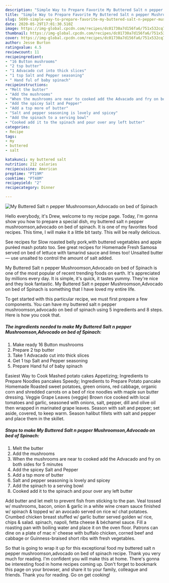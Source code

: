 ```yaml
---
description: "Simple Way to Prepare Favorite My Buttered Salt n pepper Mushroomson,Advocado on bed of Spinach"
title: "Simple Way to Prepare Favorite My Buttered Salt n pepper Mushroomson,Advocado on bed of Spinach"
slug: 5699-simple-way-to-prepare-favorite-my-buttered-salt-n-pepper-mushroomson-advocado-on-bed-of-spinach
date: 2020-05-29T17:01:30.510Z
image: https://img-global.cpcdn.com/recipes/dc01730a7d156fa6/751x532cq70/my-buttered-salt-n-pepper-mushroomsonadvocado-on-bed-of-spinach-recipe-main-photo.jpg
thumbnail: https://img-global.cpcdn.com/recipes/dc01730a7d156fa6/751x532cq70/my-buttered-salt-n-pepper-mushroomsonadvocado-on-bed-of-spinach-recipe-main-photo.jpg
cover: https://img-global.cpcdn.com/recipes/dc01730a7d156fa6/751x532cq70/my-buttered-salt-n-pepper-mushroomsonadvocado-on-bed-of-spinach-recipe-main-photo.jpg
author: Jesse Burton
ratingvalue: 4.5
reviewcount: 11
recipeingredient:
- "16 Button mushrooms"
- "2 tsp butter"
- "1 Advacado cut into thick slices"
- "1 tsp Salt and Pepper seasoning"
- " Hand ful of baby spinach"
recipeinstructions:
- "Melt the butter"
- "Add the mushrooms"
- "When the mushrooms are near to cooked add the Advacado and fry on both sides for 5 minutes"
- "Add the spicey Salt and Pepper"
- "Add a tsp more of butter"
- "Salt and pepper seasoning is lovely and spicey"
- "Add the spinach to a serving bowl"
- "Cooked add it to the spinach and pour over any left butter"
categories:
- Recipe
tags:
- my
- buttered
- salt

katakunci: my buttered salt 
nutrition: 212 calories
recipecuisine: American
preptime: "PT19M"
cooktime: "PT48M"
recipeyield: "2"
recipecategory: Dinner

---
```



![My Buttered Salt n pepper Mushroomson,Advocado on bed of Spinach](https://img-global.cpcdn.com/recipes/dc01730a7d156fa6/751x532cq70/my-buttered-salt-n-pepper-mushroomsonadvocado-on-bed-of-spinach-recipe-main-photo.jpg)

Hello everybody, it's Drew, welcome to my recipe page. Today, I'm gonna show you how to prepare a special dish, my buttered salt n pepper mushroomson,advocado on bed of spinach. It is one of my favorites food recipes. This time, I will make it a little bit tasty. This will be really delicious.

See recipes for Slow roasted belly pork,with buttered vegetables and apple puréed mash potato too. See great recipes for Homemade Fresh Samosa served on bed of lettuce with tamarind sauce and limes too! Unsalted butter — use unsalted to control the amount of salt added.

My Buttered Salt n pepper Mushroomson,Advocado on bed of Spinach is one of the most popular of recent trending foods on earth. It's appreciated by millions every day. It is simple, it's quick, it tastes yummy. They're nice and they look fantastic. My Buttered Salt n pepper Mushroomson,Advocado on bed of Spinach is something that I have loved my entire life.


To get started with this particular recipe, we must first prepare a few components. You can have my buttered salt n pepper mushroomson,advocado on bed of spinach using 5 ingredients and 8 steps. Here is how you cook that.

<!--inarticleads1-->

##### The ingredients needed to make My Buttered Salt n pepper Mushroomson,Advocado on bed of Spinach:

1. Make ready 16 Button mushrooms
1. Prepare 2 tsp butter
1. Take 1 Advacado cut into thick slices
1. Get 1 tsp Salt and Pepper seasoning
1. Prepare  Hand ful of baby spinach


Easiest Way to Cook Mashed potato cakes Appetizing; Ingredients to Prepare Noodles pancakes Speedy; Ingredients to Prepare Potato pancake Homemade Roasted sweet potatoes, green onions, red cabbage, organic corn and shredded carrots on a bed of rice noodles with maple sun butter dressing. Veggie Grape Leaves (veggie) Brown rice cooked with local tomatoes and garlic, seasoned with onions, salt, pepper, dill and olive oil then wrapped in marinated grape leaves. Season with salt and pepper; set aside, covered, to keep warm. Season halibut fillets with salt and pepper and place them in the skillet. 

<!--inarticleads2-->

##### Steps to make My Buttered Salt n pepper Mushroomson,Advocado on bed of Spinach:

1. Melt the butter
1. Add the mushrooms
1. When the mushrooms are near to cooked add the Advacado and fry on both sides for 5 minutes
1. Add the spicey Salt and Pepper
1. Add a tsp more of butter
1. Salt and pepper seasoning is lovely and spicey
1. Add the spinach to a serving bowl
1. Cooked add it to the spinach and pour over any left butter


Add butter and let melt to prevent fish from sticking to the pan. Veal tossed w/ mushrooms, bacon, onion &amp; garlic in a white wine cream sauce finished w/ spinach &amp; topped w/ an avocado served on rice w/ chat potatoes. Crumbed chicken breast stuffed w/ garlic butter served golden w/ rice, chips &amp; salad. spinach, napoli, fetta cheese &amp; béchamel sauce. Fill a roasting pan with boiling water and place it on the oven floor. Patrons can dine on a plate of mac n&#39; cheese with buffalo chicken, corned beef and cabbage or Guinness-braised short ribs with fresh vegetables. 

So that is going to wrap it up for this exceptional food my buttered salt n pepper mushroomson,advocado on bed of spinach recipe. Thank you very much for reading. I'm confident you will make this at home. There's gonna be interesting food in home recipes coming up. Don't forget to bookmark this page on your browser, and share it to your family, colleague and friends. Thank you for reading. Go on get cooking!
